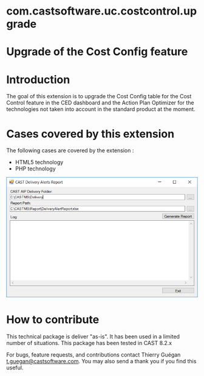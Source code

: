 # com.castsoftware.uc.costcontrol.upgrade


# Upgrade of the Cost Config feature  

# Introduction
The goal of this extension is to upgrade the Cost Config table for the Cost Control feature in the CED dashboard and the Action Plan Optimizer for the technologies not taken into account in the standard product at the moment.      

# Cases covered by this extension

The following cases are covered by the extension :
- HTML5 technology 
- PHP technology 

![](https://github.com/CAST-Extend/com.castsoftware.uc.DeliveryAlertsReport/blob/master/Form.png?raw=true)

# How to contribute

This technical package is deliver "as-is". It has been used in a limited number of situations. 
This package has been tested in CAST 8.2.x

For bugs, feature requests, and contributions contact Thierry Guégan t.guegan@castsoftware.com. You may also send a thank you if you find this useful.

